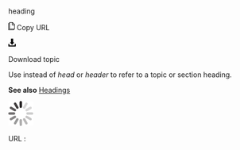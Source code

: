 # 

heading

![Copy URL](media/heading/Copy.png)
Copy URL

![Download](media/heading/Download.png)

Download topic

Use instead of *head* or *header* to refer to a topic or section heading.

**See also** [Headings](https://worldready.cloudapp.net/Styleguide/Read?id=2700&topicid=36408)

![In progress](media/heading/activity-large.gif)

URL :
